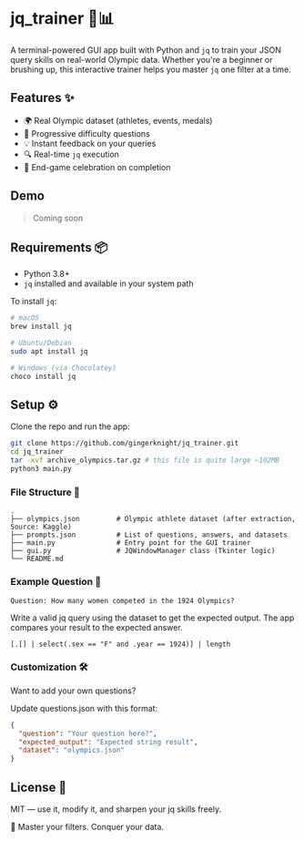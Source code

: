 # jq_trainer 🧠📊

A terminal-powered GUI app built with Python and `jq` to train your JSON query skills on real-world Olympic data. Whether you're a beginner or brushing up, this interactive trainer helps you master `jq` one filter at a time.

## Features ✨

- 🌍 Real Olympic dataset (athletes, events, medals)
- 🧪 Progressive difficulty questions
- 💡 Instant feedback on your queries
- 🔍 Real-time `jq` execution
- 🎉 End-game celebration on completion

## Demo

> Coming soon

## Requirements 📦

- Python 3.8+
- `jq` installed and available in your system path

To install `jq`:

```bash
# macOS
brew install jq

# Ubuntu/Debian
sudo apt install jq

# Windows (via Chocolatey)
choco install jq
```

## Setup ⚙️

Clone the repo and run the app:

```bash
git clone https://github.com/gingerknight/jq_trainer.git
cd jq_trainer
tar -xvf archive_olympics.tar.gz # this file is quite large ~102MB
python3 main.py
```
### File Structure 📁
```
.
├── olympics.json         # Olympic athlete dataset (after extraction, Source: Kaggle)
├── prompts.json          # List of questions, answers, and datasets
├── main.py               # Entry point for the GUI trainer
├── gui.py                # JQWindowManager class (Tkinter logic)
└── README.md
```

### Example Question 🏅

    Question: How many women competed in the 1924 Olympics?

Write a valid jq query using the dataset to get the expected output. The app compares your result to the expected answer.

`[.[] | select(.sex == "F" and .year == 1924)] | length`

### Customization 🛠️

Want to add your own questions?

Update questions.json with this format:
```json
{
  "question": "Your question here?",
  "expected_output": "Expected string result",
  "dataset": "olympics.json"
}
```

## License 📄

MIT — use it, modify it, and sharpen your jq skills freely.

🚀 Master your filters. Conquer your data.